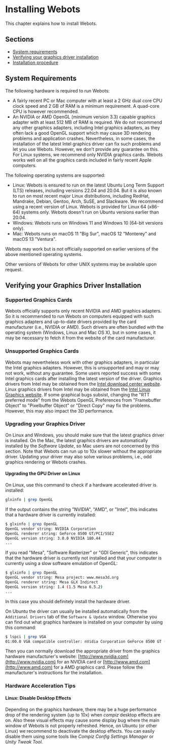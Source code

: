 # Installing Webots

This chapter explains how to install Webots.

## Sections

- [System requirements](system-requirements.md)
- [Verifying your graphics driver installation](verifying-your-graphics-driver-installation.md)
- [Installation procedure](installation-procedure.md)

## System Requirements

The following hardware is required to run Webots:

- A fairly recent PC or Mac computer with at least a 2 GHz dual core CPU clock speed and 2 GB of RAM is a minimum requirement.
  A quad-core CPU is however recommended.
- An NVIDIA or AMD OpenGL (minimum version 3.3) capable graphics adapter with at least 512 MB of RAM is required.
  We do not recommend any other graphics adapters, including Intel graphics adapters, as they often lack a good OpenGL support which may cause 3D rendering problems and application crashes.
  Nevertheless, in some cases, the installation of the latest Intel graphics driver can fix such problems and let you use Webots.
  However, we don't provide any guarantee on this.
  For Linux systems, we recommend only NVIDIA graphics cards.
  Webots works well on all the graphics cards included in fairly recent Apple computers.

The following operating systems are supported:

- Linux: Webots is ensured to run on the latest Ubuntu Long Term Support (LTS) releases, including versions 22.04 and 20.04.
  But it is also known to run on most recent major Linux distributions, including RedHat, Mandrake, Debian, Gentoo, Arch, SuSE, and Slackware.
  We recommend using a recent version of Linux.
  Webots is provided for Linux 64 (x86-64) systems only.
  Webots doesn't run on Ubuntu versions earlier than 20.04.
- Windows: Webots runs on Windows 11 and Windows 10 (64-bit versions only).
- Mac: Webots runs on macOS 11 "Big Sur", macOS 12 "Monterey" and macOS 13 "Ventura".

Webots may work but is not officially supported on earlier versions of the above mentioned operating systems.

Other versions of Webots for other UNIX systems may be available upon request.

## Verifying your Graphics Driver Installation

### Supported Graphics Cards

Webots officially supports only recent NVIDIA and AMD graphics adapters.
So it is recommended to run Webots on computers equipped with such graphics adapters and up-to-date drivers provided by the card manufacturer (i.e., NVIDIA or AMD).
Such drivers are often bundled with the operating system (Windows, Linux and Mac OS X), but in some cases, it may be necessary to fetch it from the website of the card manufacturer.

### Unsupported Graphics Cards

Webots may nevertheless work with other graphics adapters, in particular the Intel graphics adapters.
However, this is unsupported and may or may not work, without any guarantee.
Some users reported success with some Intel graphics cards after installing the latest version of the driver.
Graphics drivers from Intel may be obtained from the [Intel download center website](http://downloadcenter.intel.com).
Linux graphics drivers from Intel may be obtained from the [Intel Linux Graphics website](http://intellinuxgraphics.org).
If some graphical bugs subsist, changing the "RTT preferred mode" from the Webots OpenGL Preferences from "Framebuffer Object" to "Pixelbuffer Object" or "Direct Copy" may fix the problems.
However, this may also impact the 3D performance.

### Upgrading your Graphics Driver

On Linux and Windows, you should make sure that the latest graphics driver is installed.
On the Mac, the latest graphics drivers are automatically installed by the *Software Update*, so Mac users are not concerned by this section.
Note that Webots can run up to 10x slower without the appropriate driver.
Updating your driver may also solve various problems, i.e., odd graphics rendering or Webots crashes.

#### Upgrading the GPU Driver on Linux

On Linux, use this command to check if a hardware accelerated driver is installed:

```sh
glxinfo | grep OpenGL
```

If the output contains the string "NVIDIA", "AMD", or "Intel", this indicates that a hardware driver is currently installed:

```sh
$ glxinfo | grep OpenGL
OpenGL vendor string: NVIDIA Corporation
OpenGL renderer string: GeForce 8500 GT/PCI/SSE2
OpenGL version string: 3.0.0 NVIDIA 180.44
...
```

If you read "Mesa", "Software Rasterizer" or "GDI Generic", this indicates that the hardware driver is currently not installed and that your computer is currently using a slow software emulation of OpenGL:

```sh
$ glxinfo | grep OpenGL
OpenGL vendor string: Mesa project: www.mesa3d.org
OpenGL renderer string: Mesa GLX Indirect
OpenGL version string: 1.4 (1.5 Mesa 6.5.2)
...
```

In this case you should definitely install the hardware driver.

On Ubuntu the driver can usually be installed automatically from the `Additional Drivers` tab of the `Software & Update` window.
Otherwise you can find out what graphics hardware is installed on your computer by using this command:

```sh
$ lspci | grep VGA
01:00.0 VGA compatible controller: nVidia Corporation GeForce 8500 GT (rev a1)
```

Then you can normally download the appropriate driver from the graphics hardware manufacturer's website: [http://www.nvidia.com](http://www.nvidia.com) for an NVIDIA card or [http://www.amd.com](http://www.amd.com) for a AMD graphics card.
Please follow the manufacturer's instructions for the installation.

### Hardware Acceleration Tips

#### Linux: Disable Desktop Effects

Depending on the graphics hardware, there may be a huge performance drop of the rendering system (up to 10x) when *compiz* desktop effects are on.
Also these visual effects may cause some display bug where the main window of Webots is not properly refreshed.
Hence, on Ubuntu (or other Linux) we recommend to deactivate the desktop effects.
You can easily disable them using some tools like *Compiz Config Settings Manager* or *Unity Tweak Tool*.
